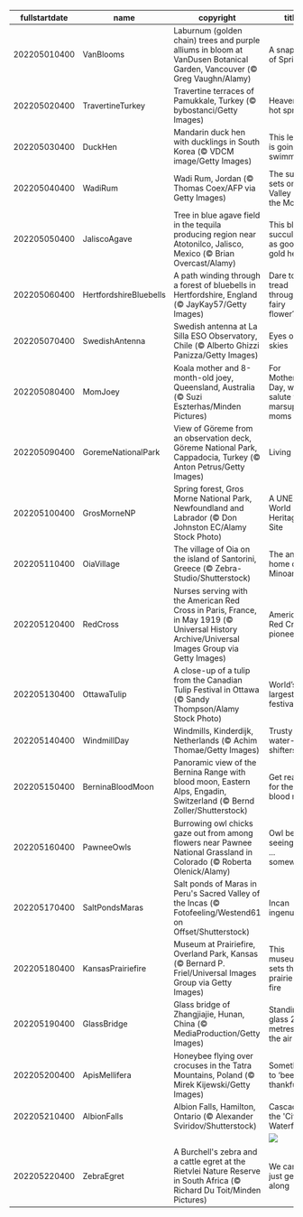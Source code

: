 |fullstartdate|name|copyright|title|image|
|--|--|--|--|--|
202205010400|VanBlooms|Laburnum (golden chain) trees and purple alliums in bloom at VanDusen Botanical Garden, Vancouver (© Greg Vaughn/Alamy)|A snapshot of Spring|![](/en-CA/2022/05/202205010400VanBlooms.jpg)|
202205020400|TravertineTurkey|Travertine terraces of Pamukkale, Turkey (© bybostanci/Getty Images)|Heavenly hot springs|![](/en-CA/2022/05/202205020400TravertineTurkey.jpg)|
202205030400|DuckHen|Mandarin duck hen with ducklings in South Korea (© VDCM image/Getty Images)|This lesson is going swimmingly|![](/en-CA/2022/05/202205030400DuckHen.jpg)|
202205040400|WadiRum|Wadi Rum, Jordan (© Thomas Coex/AFP via Getty Images)|The sun sets on the Valley of the Moon|![](/en-CA/2022/05/202205040400WadiRum.jpg)|
202205050400|JaliscoAgave|Tree in blue agave field in the tequila producing region near Atotonilco, Jalisco, Mexico (© Brian Overcast/Alamy)|This blue succulent is as good as gold here|![](/en-CA/2022/05/202205050400JaliscoAgave.jpg)|
202205060400|HertfordshireBluebells|A path winding through a forest of bluebells in Hertfordshire, England (© JayKay57/Getty Images)|Dare to tread through the fairy flower?|![](/en-CA/2022/05/202205060400HertfordshireBluebells.jpg)|
202205070400|SwedishAntenna|Swedish antenna at La Silla ESO Observatory, Chile (© Alberto Ghizzi Panizza/Getty Images)|Eyes on the skies|![](/en-CA/2022/05/202205070400SwedishAntenna.jpg)|
202205080400|MomJoey|Koala mother and 8-month-old joey, Queensland, Australia (© Suzi Eszterhas/Minden Pictures)|For Mother’s Day, we salute these marsupial moms|![](/en-CA/2022/05/202205080400MomJoey.jpg)|
202205090400|GoremeNationalPark|View of Göreme from an observation deck, Göreme National Park, Cappadocia, Turkey (© Anton Petrus/Getty Images)|Living rock|![](/en-CA/2022/05/202205090400GoremeNationalPark.jpg)|
202205100400|GrosMorneNP|Spring forest, Gros Morne National Park, Newfoundland and Labrador (© Don Johnston EC/Alamy Stock Photo)|A UNESCO World Heritage Site|![](/en-CA/2022/05/202205100400GrosMorneNP.jpg)|
202205110400|OiaVillage|The village of Oia on the island of Santorini, Greece (© Zebra-Studio/Shutterstock)|The ancient home of the Minoans|![](/en-CA/2022/05/202205110400OiaVillage.jpg)|
202205120400|RedCross|Nurses serving with the American Red Cross in Paris, France, in May 1919 (© Universal History Archive/Universal Images Group via Getty Images)|American Red Cross pioneers|![](/en-CA/2022/05/202205120400RedCross.jpg)|
202205130400|OttawaTulip|A close-up of a tulip from the Canadian Tulip Festival in Ottawa (© Sandy Thompson/Alamy Stock Photo)|World’s largest tulip festival|![](/en-CA/2022/05/202205130400OttawaTulip.jpg)|
202205140400|WindmillDay|Windmills, Kinderdijk, Netherlands (© Achim Thomae/Getty Images)|Trusty water-shifters|![](/en-CA/2022/05/202205140400WindmillDay.jpg)|
202205150400|BerninaBloodMoon|Panoramic view of the Bernina Range with blood moon, Eastern Alps, Engadin, Switzerland (© Bernd Zoller/Shutterstock)|Get ready for the blood moon|![](/en-CA/2022/05/202205150400BerninaBloodMoon.jpg)|
202205160400|PawneeOwls|Burrowing owl chicks gaze out from among flowers near Pawnee National Grassland in Colorado (© Roberta Olenick/Alamy)|Owl be seeing you ... somewhere!|![](/en-CA/2022/05/202205160400PawneeOwls.jpg)|
202205170400|SaltPondsMaras|Salt ponds of Maras in Peru's Sacred Valley of the Incas (© Fotofeeling/Westend61 on Offset/Shutterstock)|Incan ingenuity|![](/en-CA/2022/05/202205170400SaltPondsMaras.jpg)|
202205180400|KansasPrairiefire|Museum at Prairiefire, Overland Park, Kansas (© Bernard P. Friel/Universal Images Group via Getty Images)|This museum sets the prairie on fire|![](/en-CA/2022/05/202205180400KansasPrairiefire.jpg)|
202205190400|GlassBridge|Glass bridge of Zhangjiajie, Hunan, China (© MediaProduction/Getty Images)|Standing on glass 275+ metres in the air|![](/en-CA/2022/05/202205190400GlassBridge.jpg)|
202205200400|ApisMellifera|Honeybee flying over crocuses in the Tatra Mountains, Poland (© Mirek Kijewski/Getty Images)|Something to ‘bee’ thankful for|![](/en-CA/2022/05/202205200400ApisMellifera.jpg)|
202205210400|AlbionFalls|Albion Falls, Hamilton, Ontario (© Alexander Sviridov/Shutterstock)|Cascade in the 'City of Waterfalls'|![](/en-CA/2022/05/202205210400AlbionFalls.jpg)|
||||![](/en-CA/2022/05/.jpg)|
202205220400|ZebraEgret|A Burchell's zebra and a cattle egret at the Rietvlei Nature Reserve in South Africa (© Richard Du Toit/Minden Pictures)|We can all just get along|![](/en-CA/2022/05/202205220400ZebraEgret.jpg)|
